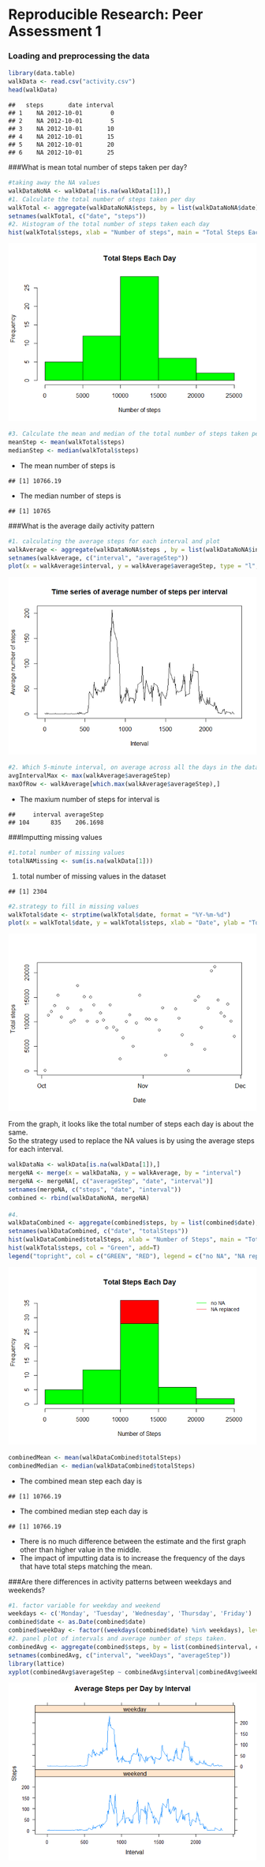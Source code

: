 # Reproducible Research: Peer Assessment 1


### Loading and preprocessing the data

```r
library(data.table)
walkData <- read.csv("activity.csv")
head(walkData)
```

```
##   steps       date interval
## 1    NA 2012-10-01        0
## 2    NA 2012-10-01        5
## 3    NA 2012-10-01       10
## 4    NA 2012-10-01       15
## 5    NA 2012-10-01       20
## 6    NA 2012-10-01       25
```
###What is mean total number of steps taken per day?

```r
#taking away the NA values
walkDataNoNA <- walkData[!is.na(walkData[1]),]
#1. Calculate the total number of steps taken per day
walkTotal <- aggregate(walkDataNoNA$steps, by = list(walkDataNoNA$date), FUN = sum)
setnames(walkTotal, c("date", "steps"))
#2. Histogram of the total number of steps taken each day
hist(walkTotal$steps, xlab = "Number of steps", main = "Total Steps Each Day", col="GREEN")
```

![](PA1_template_files/figure-html/unnamed-chunk-2-1.png) 

```r
#3. Calculate the mean and median of the total number of steps taken per day
meanStep <- mean(walkTotal$steps)
medianStep <- median(walkTotal$steps)
```
- The mean number of steps is 

```
## [1] 10766.19
```
- The median number of steps is

```
## [1] 10765
```

###What is the average daily activity pattern

```r
#1. calculating the average steps for each interval and plot
walkAverage <- aggregate(walkDataNoNA$steps , by = list(walkDataNoNA$interval), FUN = mean)
setnames(walkAverage, c("interval", "averageStep"))
plot(x = walkAverage$interval, y = walkAverage$averageStep, type = "l", xlab = "Interval", ylab =  "Average number of steps", main = "Time series of average number of steps per interval")
```

![](PA1_template_files/figure-html/unnamed-chunk-5-1.png) 

```r
#2. Which 5-minute interval, on average across all the days in the dataset, contains the maximum number of steps?
avgIntervalMax <- max(walkAverage$averageStep)
maxOfRow <- walkAverage[which.max(walkAverage$averageStep),]
```

- The maxium number of steps for interval is

```
##     interval averageStep
## 104      835    206.1698
```


###Imputting missing values

```r
#1.total number of missing values
totalNAMissing <- sum(is.na(walkData[1]))
```

1. total number of missing values in the dataset

```
## [1] 2304
```



```r
#2.strategy to fill in missing values
walkTotal$date <- strptime(walkTotal$date, format = "%Y-%m-%d")
plot(x = walkTotal$date, y = walkTotal$steps, xlab = "Date", ylab = "Total steps")
```

![](PA1_template_files/figure-html/unnamed-chunk-9-1.png) 
  
From the graph, it looks like the total number of steps each day is about the same.  
So the strategy used to replace the NA values is by using the average steps for each interval.  


```r
walkDataNa <- walkData[is.na(walkData[1]),]
mergeNA <- merge(x = walkDataNa, y = walkAverage, by = "interval")
mergeNA <- mergeNA[, c("averageStep", "date", "interval")]
setnames(mergeNA, c("steps", "date", "interval"))
combined <- rbind(walkDataNoNA, mergeNA)

#4.
walkDataCombined <- aggregate(combined$steps, by = list(combined$date), FUN = sum)
setnames(walkDataCombined, c("date", "totalSteps"))
hist(walkDataCombined$totalSteps, xlab = "Number of Steps", main = "Total Steps Each Day", col = "Red")
hist(walkTotal$steps, col = "Green", add=T)
legend("topright", col = c("GREEN", "RED"), legend = c("no NA", "NA replaced"), lty=c(1,1), cex = 0.9, bty = "n",)
```

![](PA1_template_files/figure-html/unnamed-chunk-10-1.png) 

```r
combinedMean <- mean(walkDataCombined$totalSteps)
combinedMedian <- median(walkDataCombined$totalSteps)
```
- The combined mean step each day is 

```
## [1] 10766.19
```
- The combined median step each day is 

```
## [1] 10766.19
```
- There is no much difference between the estimate and the first graph other than higher value in the middle.  
- The impact of imputting data is to increase the frequency of the days that have total steps matching the mean. 


###Are there differences in activity patterns between weekdays and weekends?

```r
#1. factor variable for weekday and weekend
weekdays <- c('Monday', 'Tuesday', 'Wednesday', 'Thursday', 'Friday')
combined$date <- as.Date(combined$date)
combined$weekDay <- factor((weekdays(combined$date) %in% weekdays), levels = c(FALSE, TRUE), labels=c("weekend", "weekday"))
#2. panel plot of intervals and average number of steps taken.
combinedAvg <- aggregate(combined$steps, by = list(combined$interval, combined$weekDay), FUN = mean)
setnames(combinedAvg, c("interval", "weekDays", "averageStep"))
library(lattice)
xyplot(combinedAvg$averageStep ~ combinedAvg$interval|combinedAvg$weekDays, main="Average Steps per Day by Interval",xlab="Interval", ylab="Steps",layout=c(1,2), type="l")
```

![](PA1_template_files/figure-html/unnamed-chunk-13-1.png) 
